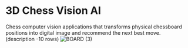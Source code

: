 # 3D Chess Vision AI
Chess computer vision applications that transforms physical chessboard positions into digital image and recommend the next best move.
(description -10 rows)
![BOARD (3)](https://github.com/patrick25076/chess-vision-ai/assets/113384811/2fe55615-c7b0-45bf-b9b4-4d038aabb391)

